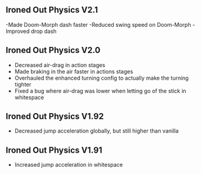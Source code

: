 ## Ironed Out Physics V2.1
-Made Doom-Morph dash faster
-Reduced swing speed on Doom-Morph
-Improved drop dash


## Ironed Out Physics V2.0
- Decreased air-drag in action stages
- Made braking in the air faster in actions stages
- Overhauled the enhanced turning config to actually make the turning tighter
- Fixed a bug where air-drag was lower when letting go of the stick in whitespace


## Ironed Out Physics V1.92
- Decreased jump acceleration globally, but still higher than vanilla


## Ironed Out Physics V1.91
- Increased jump acceleration in whitespace
